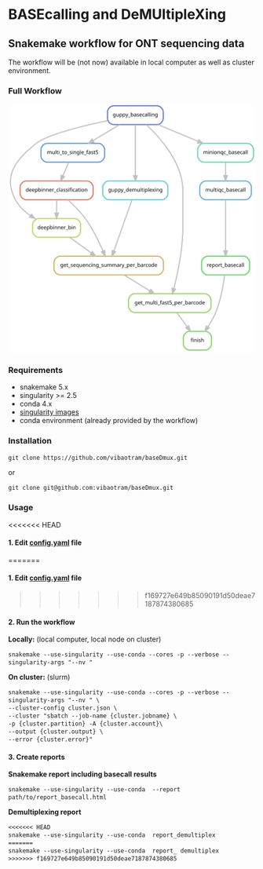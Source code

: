 # BASEcalling and DeMUltipleXing
## Snakemake workflow for ONT sequencing data

The workflow will be (not now) available in local computer as well as cluster environment.

### Full Workflow
![Full workflow: BASEcalling by GUPPY + DeMUltipleXing by both GUPPY and Deepbinner.](./dag/full_dag.svg)


### Requirements
* snakemake 5.x
* singularity >= 2.5
* conda 4.x
* [singularity images](https://github.com/vibaotram/singularity-container.git)
* conda environment (already provided by the workflow)


### Installation

```
git clone https://github.com/vibaotram/baseDmux.git
```
or
```
git clone git@github.com:vibaotram/baseDmux.git
```


### Usage

<<<<<<< HEAD
#### 1. Edit [config.yaml](./config.yaml) file
=======
#### 1. Edit [config.yaml](.config.yaml) file
>>>>>>> f169727e649b85090191d50deae7187874380685


#### 2. Run the workflow

**Locally:** (local computer, local node on cluster)

```
snakemake --use-singularity --use-conda --cores -p --verbose --singularity-args "--nv "
```

**On cluster:** (slurm)

```
snakemake --use-singularity --use-conda --cores -p --verbose --singularity-args "--nv " \
--cluster-config cluster.json \
--cluster "sbatch --job-name {cluster.jobname} \
-p {cluster.partition} -A {cluster.account}\
--output {cluster.output} \
--error {cluster.error}"
```


#### 3. Create reports

**Snakemake report including basecall results**

```
snakemake --use-singularity --use-conda  --report path/to/report_basecall.html
```

**Demultiplexing report**
```
<<<<<<< HEAD
snakemake --use-singularity --use-conda  report_demultiplex
=======
snakemake --use-singularity --use-conda  report_ demultiplex
>>>>>>> f169727e649b85090191d50deae7187874380685
```
